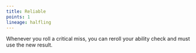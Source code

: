 ```yaml
---
title: Reliable
points: 1
lineage: halfling
---
```

Whenever you roll a critical miss, you can reroll your ability check and must use the new result.
